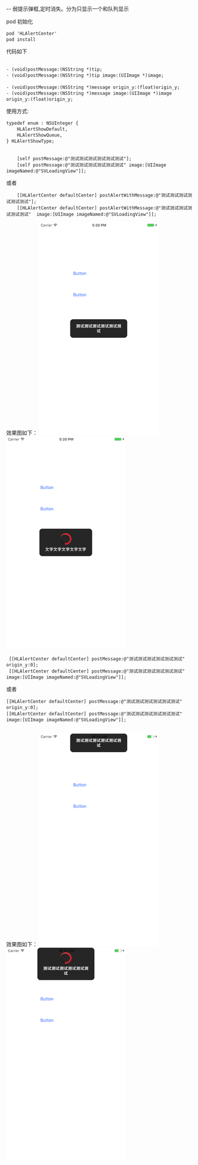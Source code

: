 --
弱提示弹框,定时消失。分为只显示一个和队列显示

pod 初始化

```objc
pod 'HLAlertCenter'
pod install

```

代码如下
```objc

- (void)postMessage:(NSString *)tip;
- (void)postMessage:(NSString *)tip image:(UIImage *)image;

- (void)postMessage:(NSString *)message origin_y:(float)origin_y;
- (void)postMessage:(NSString *)message image:(UIImage *)image origin_y:(float)origin_y;

```



使用方式:

```
typedef enum : NSUInteger {
    HLAlertShowDefault,
    HLAlertShowQueue,
} HLAlertShowType;

```


```objc

    [self postMessage:@"测试测试测试测试测试测试"];
    [self postMessage:@"测试测试测试测试测试测试" image:[UIImage imageNamed:@"SVLoadingView"]];
```

或者 

```objc
    [[HLAlertCenter defaultCenter] postAlertWithMessage:@"测试测试测试测试测试测试"];
    [[HLAlertCenter defaultCenter] postAlertWithMessage:@"测试测试测试测试测试测试"  image:[UIImage imageNamed:@"SVLoadingView"]];

```

效果图如下：
![image](./ScreenShot1.png)
![image](./ScreenShot2.png)



```objc
 [[HLAlertCenter defaultCenter] postMessage:@"测试测试测试测试测试测试" origin_y:0];
 [[HLAlertCenter defaultCenter] postMessage:@"测试测试测试测试测试测试" image:[UIImage imageNamed:@"SVLoadingView"]];

````


或者

```objc
[[HLAlertCenter defaultCenter] postMessage:@"测试测试测试测试测试测试" origin_y:0];
[[HLAlertCenter defaultCenter] postMessage:@"测试测试测试测试测试测试" image:[UIImage imageNamed:@"SVLoadingView"]];


```

效果图如下：
![image](./ScreenShot3.png)
![image](./ScreenShot4.png)
